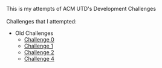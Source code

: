 This is my attempts of ACM UTD's Development Challenges
<br> <br>
Challenges that I attempted:

-   Old Challenges
    -   [Challenge 0](old_challenges/chal-0)
    -   [Challenge 1](old_challenges/chal-1)
    -   [Challenge 2](old_challenges/chal-2)
    -   [Challenge 4](old_challenges/chal-4)
